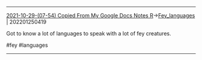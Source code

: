 ---
---

***
[2021-10-29-(07-54) Copied From My Google Docs Notes R](../../sessions/notes_brian/2021-10-29-(07-54)%20Copied%20From%20My%20Google%20Docs%20Notes%20R.md)->[Fey_languages](Insights/Attach/Fey_languages.md) | 202201250419

Got to know a lot of languages to speak with a lot of fey creatures.

#fey #languages 

***
